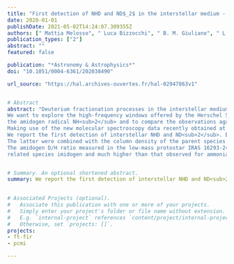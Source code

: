 ```yaml
---
title: "First detection of NHD and ND$_2$ in the interstellar medium - Amidogen deuteration in IRAS 16293-2422"
date: 2020-01-01
publishDate: 2021-05-02T14:24:07.309355Z
authors: [" Mattia Melosso", " Luca Bizzocchi", " B. M. Giuliano", " L. Dore", " F. Tamassia", martin-drumel, pirali, " O. Sipilä", " E. Redaelli", " Paola Caselli"]
publication_types: ["2"]
abstract: ""
featured: false

publication: "*Astronomy & Astrophysics*"
doi: "10.1051/0004-6361/202038490"

url_source: "https://hal.archives-ouvertes.fr/hal-02947863v1"


# Abstract
abstract: "Deuterium fractionation processes in the interstellar medium (ISM) have been shown to be highly efficient in the family of nitrogen hydrides. To date, observations have been limited to ammonia (NH<sub>2</sub>D, NHD<sub>2</sub>, ND<sub>3</sub>) and imidogen radical (ND) isotopologues.
We want to explore the high-frequency windows offered by the Herschel Space Observatory to search for deuterated forms of
the amidogen radical NH<sub>2</sub> and to compare the observations against the predictions of our comprehensive gas-grain chemical model.
Making use of the new molecular spectroscopy data recently obtained at high frequencies for NHD and ND<sub>2</sub>, we searched for both isotopologues in the spectral survey toward the Class 0 protostar IRAS 16293-2422, a source in which NH<sub>3</sub>, NH, and their deuterated variants have previously been detected. We used the observations carried out with HIFI (Heterodyne Instrument for the Far-Infrared) in the framework of the key program “Chemical Herschel surveys of star forming regions” (CHESS).
We report the first detection of interstellar NHD and ND<sub>2</sub>. Both species are observed in absorption against the continuum of the protostar. From the analysis of their hyperfine structure, accurate excitation temperature and column density values are determined.
The latter were combined with the column density of the parent species NH<sub>2</sub> to derive the deuterium fractionation in amidogen. We find a high deuteration level of amidogen radical in IRAS 16293-2422, with a deuterium enhancement about one order of magnitude higher than that predicted by earlier astrochemical models. Such a high enhancement can only be reproduced by a gas-grain chemical model if the pre-stellar phase preceding the formation of the protostellar system has a long duration: on the order of one million years.
The amidogen D/H ratio measured in the low-mass protostar IRAS 16293-2422 is comparable to that derived for the
related species imidogen and much higher than that observed for ammonia. Additional observations of these species will provide more insights into the mechanism of ammonia formation and deuteration in the ISM. Finally, we indicate the current possibilities to further explore these species at submillimeter wavelengths."


# Summary. An optional shortened abstract.
summary: We report the first detection of interstellar NHD and ND<sub>2</sub>. Both species are observed in absorption against the continuum of the protostar. From the analysis of their hyperfine structure, accurate excitation temperature and column density values are determined.

  
# Associated Projects (optional).
#   Associate this publication with one or more of your projects.
#   Simply enter your project's folder or file name without extension.
#   E.g. `internal-project` references `content/project/internal-project/index.md`.
#   Otherwise, set `projects: []`.
projects:
- ft-fir
- pcmi

---
```


